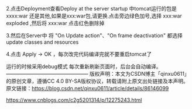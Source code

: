 2.点击Deployment查看Deploy at the server startup 中tomcat运行的包是 xxxx:war 还是其他,如果是xxx:war包,请更换.点击旁边绿色加号,选择 xxx:war exploded ,然后将 xxx:war 点击红色删除掉



3.然后在Server中 将 "On Update action"、"On frame deactivation" 都选择 update classes and resources



4.点击 Apply -> OK ，每次改完代码编译完就不要重启tomcat了

运行的时候采用debug模式
每次重新刷新页面时，后台会自动编译。
————————————————
版权声明：本文为CSDN博主「qinxu0611」的原创文章，遵循CC 4.0 BY-SA版权协议，转载请附上原文出处链接及本声明。
原文链接：https://blog.csdn.net/qinxu0611/article/details/86146099


https://www.cnblogs.com/c2g5201314/p/12275243.html